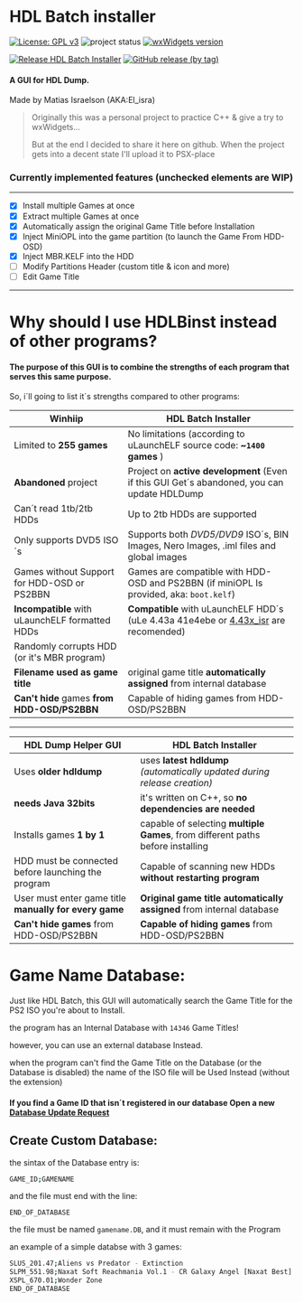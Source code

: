 ﻿# HDL Batch installer


[![License: GPL v3](https://img.shields.io/badge/License-GPLv3-blue.svg)](https://www.gnu.org/licenses/gpl-3.0)
![project status](https://img.shields.io/badge/Project%20status-Active-00cc22)
[![wxWidgets version](https://img.shields.io/badge/wxWidgets-3.0.5-blue)](https://www.wxwidgets.org/downloads/#v3.0.5)

[![Release HDL Batch Installer](https://github.com/israpps/HDL-Batch-installer/actions/workflows/Repack-and-release.yml/badge.svg)](https://github.com/israpps/HDL-Batch-installer/actions/workflows/Repack-and-release.yml)
[![GitHub release (by tag)](https://img.shields.io/github/downloads/israpps/HDL-Batch-installer/Latest/total?label=Downloads%20%5BLatest%5D)](https://github.com/israpps/HDL-Batch-installer/releases)

#### A GUI for HDL Dump.

 Made by Matias Israelson (AKA:El_isra)

> Originally this was a personal project to practice C++ & give a try to wxWidgets...
>
> But at the end I decided to share it here on github.
When the project gets into a decent state I'll upload it to PSX-place

### Currently implemented features (unchecked elements are WIP)

----

- [x] Install multiple Games at once
- [x] Extract multiple Games at once
- [x] Automatically assign the original Game Title before Installation
- [X] Inject MiniOPL into the game partition (to launch the Game From HDD-OSD)
- [X] Inject MBR.KELF into the HDD
- [ ] Modify Partitions Header (custom title & icon and more)
- [ ] Edit Game Title

---

# Why should I use HDLBinst instead of other programs?

#### The purpose of this GUI is to combine the strengths of each program that serves this same purpose.

So, i´ll going to list it´s strengths compared to other programs:

__Winhiip__  | __HDL Batch Installer__
--------------- | ------------
Limited to __255 games__                            | No limitations (according to uLaunchELF source code: __~`1400` games__ ) 
__Abandoned__ project                               | Project on __active development__ (Even if this GUI Get´s abandoned, you can update HDLDump
Can´t read 1tb/2tb HDDs                             | Up to 2tb HDDs are supported
Only supports DVD5 ISO´s                            | Supports both _DVD5/DVD9_ ISO´s, BIN Images, Nero Images, .iml files and global images
Games without Support for HDD-OSD or PS2BBN         | Games are compatible with HDD-OSD and PS2BBN (if miniOPL Is provided, aka: `boot.kelf`)
__Incompatible__ with uLaunchELF formatted HDDs     | __Compatible__ with uLaunchELF HDD´s (uLe 4.43a 41e4ebe or [4.43x_isr](https://github.com/israpps/wLaunchELF_ISR) are recomended)
Randomly corrupts HDD (or it's MBR program)         | 
__Filename used as game title__                     | original game title __automatically assigned__ from internal database
__Can't hide__ games __from HDD-OSD/PS2BBN__        | Capable of hiding games from HDD-OSD/PS2BBN
***
__HDL Dump Helper GUI__ | __HDL Batch Installer__
------------------- | --------------------
Uses __older hdldump__                             | uses __latest hdldump__ _(automatically updated during release creation)_
__needs Java 32bits__                                 | it's written on C++, so __no dependencies are needed__
Installs games __1 by 1__                              | capable of selecting __multiple Games__, from different paths before installing
HDD must be connected before launching the program | Capable of scanning new HDDs __without restarting program__
User must enter game title __manually for every game__ | __Original game title automatically assigned__ from internal database
__Can't hide games__ from HDD-OSD/PS2BBN               | __Capable of hiding games__ from HDD-OSD/PS2BBN


# Game Name Database:

Just like HDL Batch, this GUI will automatically search the Game Title for the PS2 ISO you're about to Install.

the program has an Internal Database with `14346` Game Titles!

however, you can use an external database Instead.

when the program can't find the Game Title on the Database (or the Database is disabled) the name of the ISO file will be Used Instead (without the extension)

#### If you find a Game ID that isn´t registered in our database Open a new [__Database Update Request__](https://github.com/israpps/HDL-Batch-installer/issues/new?assignees=&labels=Database+issue&template=database-update-request.md&title=Database+update+Request)

## Create Custom Database:


the sintax of the Database entry is:
```Bash
GAME_ID;GAMENAME
```
and the file must end with the line:
```
END_OF_DATABASE
```
the file must be named `gamename.DB`, and it must remain with the Program

an example of a simple databse with 3 games:
```bash
SLUS_201.47;Aliens vs Predator - Extinction
SLPM_551.98;Naxat Soft Reachmania Vol.1 - CR Galaxy Angel [Naxat Best]
XSPL_670.01;Wonder Zone
END_OF_DATABASE
```
